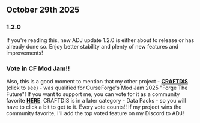 ## October 29th 2025

### 1.2.0

If you're reading this, new ADJ update 1.2.0 is either about to release or has already done so. Enjoy better stability and plenty of new features and improvements!

### Vote in CF Mod Jam!!

Also, this is a good moment to mention that my other project - [**CRAFTDIS**](https://www.curseforge.com/minecraft/data-packs/craftdis) (click to see) - was qualified for CurseForge's Mod Jam 2025 "Forge The Future"! If you want to support me, you can vote for it as a community favorite [**HERE**](https://overwolfdevs.typeform.com/to/PgcnXSRD). CRAFTDIS is in a later category - Data Packs - so you will have to click a bit to get to it. Every vote counts!! If my project wins the community favorite, I'll add the top voted feature on my Discord to ADJ!
